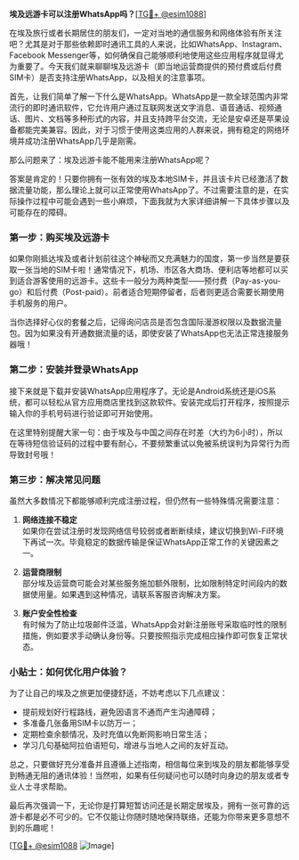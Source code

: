**埃及远游卡可以注册WhatsApp吗？**[[TG💪+ @esim1088](https://t.me/s/esim1088)]

在埃及旅行或者长期居住的朋友们，一定对当地的通信服务和网络体验有所关注吧？尤其是对于那些依赖即时通讯工具的人来说，比如WhatsApp、Instagram、Facebook Messenger等，如何确保自己能够顺利地使用这些应用程序就显得尤为重要了。今天我们就来聊聊埃及远游卡（即当地运营商提供的预付费或后付费SIM卡）是否支持注册WhatsApp，以及相关的注意事项。

首先，让我们简单了解一下什么是WhatsApp。WhatsApp是一款全球范围内非常流行的即时通讯软件，它允许用户通过互联网发送文字消息、语音通话、视频通话、图片、文档等多种形式的内容，并且支持跨平台交流，无论是安卓还是苹果设备都能完美兼容。因此，对于习惯于使用这类应用的人群来说，拥有稳定的网络环境并成功注册WhatsApp几乎是刚需。

那么问题来了：埃及远游卡能不能用来注册WhatsApp呢？

答案是肯定的！只要你拥有一张有效的埃及本地SIM卡，并且该卡片已经激活了数据流量功能，那么理论上就可以正常使用WhatsApp了。不过需要注意的是，在实际操作过程中可能会遇到一些小麻烦，下面我就为大家详细讲解一下具体步骤以及可能存在的障碍。

### 第一步：购买埃及远游卡

如果你刚抵达埃及或者计划前往这个神秘而又充满魅力的国度，第一步当然是要获取一张当地的SIM卡啦！通常情况下，机场、市区各大商场、便利店等地都可以买到适合游客使用的远游卡。这些卡一般分为两种类型——预付费（Pay-as-you-go）和后付费（Post-paid）。前者适合短期停留者，后者则更适合需要长期使用手机服务的用户。

当你选择好心仪的套餐之后，记得询问店员是否包含国际漫游权限以及数据流量包。因为如果没有开通数据流量的话，即使安装了WhatsApp也无法正常连接服务器哦！

### 第二步：安装并登录WhatsApp

接下来就是下载并安装WhatsApp应用程序了。无论是Android系统还是iOS系统，都可以轻松从官方应用商店里找到这款软件。安装完成后打开程序，按照提示输入你的手机号码进行验证即可开始使用。

在这里特别提醒大家一句：由于埃及与中国之间存在时差（大约为6小时），所以在等待短信验证码的过程中要有耐心，不要频繁重试以免被系统误判为异常行为而导致封号哦！

### 第三步：解决常见问题

虽然大多数情况下都能够顺利完成注册过程，但仍然有一些特殊情况需要注意：

1. **网络连接不稳定**  
   如果你在尝试注册时发现网络信号较弱或者断断续续，建议切换到Wi-Fi环境下再试一次。毕竟稳定的数据传输是保证WhatsApp正常工作的关键因素之一。

2. **运营商限制**  
   部分埃及运营商可能会对某些服务施加额外限制，比如限制特定时间段内的数据使用量。如果遇到这种情况，请联系客服咨询解决方案。

3. **账户安全性检查**  
   有时候为了防止垃圾邮件泛滥，WhatsApp会对新注册账号采取临时性的限制措施，例如要求手动确认身份等。只要按照指示完成相应操作即可恢复正常状态。

### 小贴士：如何优化用户体验？

为了让自己的埃及之旅更加便捷舒适，不妨考虑以下几点建议：
- 提前规划好行程路线，避免因语言不通而产生沟通障碍；
- 多准备几张备用SIM卡以防万一；
- 定期检查余额情况，及时充值以免断网影响日常生活；
- 学习几句基础阿拉伯语短句，增进与当地人之间的友好互动。

总之，只要做好充分准备并且遵循上述指南，相信每位来到埃及的朋友都能够享受到畅通无阻的通讯体验！当然啦，如果有任何疑问也可以随时向身边的朋友或者专业人士寻求帮助。

最后再次强调一下，无论你是打算短暂访问还是长期定居埃及，拥有一张可靠的远游卡都是必不可少的。它不仅能让你随时随地保持联络，还能为你带来更多意想不到的乐趣呢！

[[TG💪+ @esim1088](https://t.me/s/esim1088) ![Image](https://i.postimg.cc/4NQfJmqS/Snipaste-2025-05-13-00-14-12.png)]